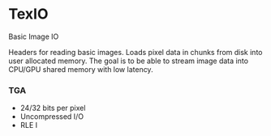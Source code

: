 # TexIO
Basic Image IO

Headers for reading basic images.
Loads pixel data in chunks from disk into user allocated memory.
The goal is to be able to stream image data into CPU/GPU shared memory with low latency.

### TGA
- 24/32 bits per pixel
- Uncompressed I/O
- RLE I
